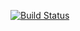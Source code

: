 [![Build Status](https://travis-ci.org/Milka404/chessviz.svg?branch=master)](https://travis-ci.org/Milka404/chessviz)

